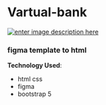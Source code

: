 # Vartual-bank

[![enter image description here](https://i.ibb.co/5rX73Dq/screencapture-omar4321-github-io-Vartual-bank-index-html-2021-11-26-01-07-11.png)](https://omar4321.github.io/Vartual-bank/index.html?fbclid=IwAR2ztfl5RS9Hn3WxSDUFoT3Ppo_ADIqBexL-waWUeUWcXSok9BkLMTHB-7Y)

###  figma template to html



**Technology Used**: 

 - html css 
 -  figma
 -  bootstrap 5
